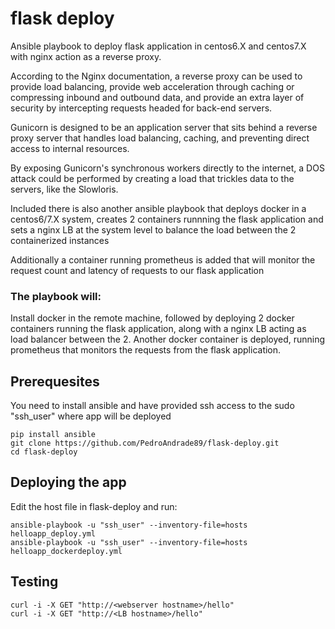 # flask deploy

Ansible playbook to deploy flask application in centos6.X and centos7.X with nginx action as a reverse proxy.

According to the Nginx documentation, a reverse proxy can be used to provide load balancing, provide web acceleration through caching or compressing inbound and outbound data, and provide an extra layer of security by intercepting requests headed for back-end servers.

Gunicorn is designed to be an application server that sits behind a reverse proxy server that handles load balancing, caching, and preventing direct access to internal resources.

By exposing Gunicorn's synchronous workers directly to the internet, a DOS attack could be performed by creating a load that trickles data to the servers, like the Slowloris.

Included there is also another ansible playbook that deploys docker in a centos6/7.X system, creates 2 containers runnning the flask application and sets a nginx LB at the system level to balance the load between the 2 containerized instances

Additionally a container running prometheus is added that will monitor the request count and latency of requests to our flask application

### The playbook will:

Install docker in the remote machine, followed by deploying 2 docker containers running the flask application, along with a nginx LB acting as load balancer between the 2. Another docker container is deployed, running prometheus that monitors the requests from the flask application.


## Prerequesites

You need to install ansible and have provided ssh access to the sudo "ssh_user"  where app will be deployed

```
pip install ansible
git clone https://github.com/PedroAndrade89/flask-deploy.git
cd flask-deploy
```

## Deploying the app

Edit the host file in flask-deploy and run:
```
ansible-playbook -u "ssh_user" --inventory-file=hosts helloapp_deploy.yml
ansible-playbook -u "ssh_user" --inventory-file=hosts helloapp_dockerdeploy.yml
```

## Testing

```
curl -i -X GET "http://<webserver hostname>/hello"
curl -i -X GET "http://<LB hostname>/hello"
```


